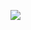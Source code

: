 <img src="https://github.com/madein713/test/workflows/Python%20package/badge.svg?branch=master"><br>
